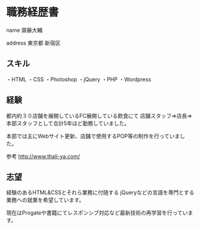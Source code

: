 # 職務経歴書

name
齋藤大輔

address
東京都 新宿区


## スキル

・HTML
・CSS
・Photoshop
・jQuery
・PHP
・Wordpress


## 経験

都内約３０店舗を展開しているFC展開している飲食にて
店舗スタッフ⇒店長⇒本部スタッフとして合計5年ほど勤務していました。

本部では主にWebサイト更新、店舗で使用するPOP等の制作を行っていました。

参考
http://www.thali-ya.com/


## 志望

経験のあるHTML&CSSとそれら業務に付随する
jQueryなどの言語を専門とする業務への就業を希望しています。

現在はProgateや書籍にてレスポンシブ対応など最新技術の再学習を行っています。
